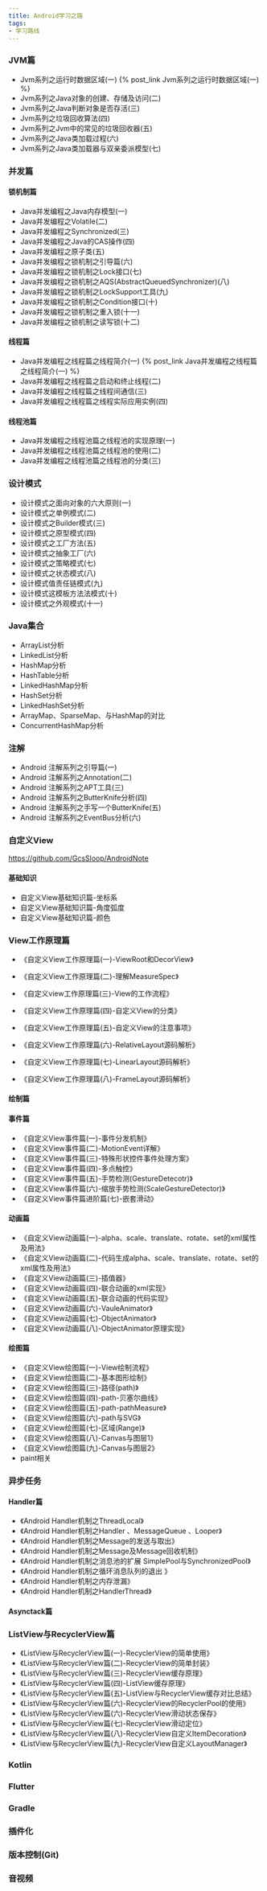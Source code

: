 ```yaml
---
title: Android学习之路
tags:
- 学习路线
---
```



### JVM篇

- Jvm系列之运行时数据区域(一) {% post_link Jvm系列之运行时数据区域(一) %}
- Jvm系列之Java对象的创建、存储及访问(二)
- Jvm系列之Java判断对象是否存活(三)
- Jvm系列之垃圾回收算法(四)
- Jvm系列之Jvm中的常见的垃圾回收器(五)
- Jvm系列之Java类加载过程(六)
- Jvm系列之Java类加载器与双亲委派模型(七)


### 并发篇


#### 锁机制篇
- Java并发编程之Java内存模型(一)
- Java并发编程之Volatile(二)
- Java并发编程之Synchronized(三)
- Java并发编程之Java的CAS操作(四)
- Java并发编程之原子类(五)
- Java并发编程之锁机制之引导篇(六)
- Java并发编程之锁机制之Lock接口(七)
- Java并发编程之锁机制之AQS(AbstractQueuedSynchronizer)(八)
- Java并发编程之锁机制之LockSupport工具(九)
- Java并发编程之锁机制之Condition接口(十)
- Java并发编程之锁机制之重入锁(十一)
- Java并发编程之锁机制之读写锁(十二)

#### 线程篇
- Java并发编程之线程篇之线程简介(一) {% post_link Java并发编程之线程篇之线程简介(一) %}
- Java并发编程之线程篇之启动和终止线程(二)
- Java并发编程之线程篇之线程间通信(三)
- Java并发编程之线程篇之线程实际应用实例(四)


#### 线程池篇
- Java并发编程之线程池篇之线程池的实现原理(一)
- Java并发编程之线程池篇之线程池的使用(二)
- Java并发编程之线程池篇之线程池的分类(三)


### 设计模式
- 设计模式之面向对象的六大原则(一)
- 设计模式之单例模式(二)
- 设计模式之Builder模式(三)
- 设计模式之原型模式(四)
- 设计模式之工厂方法(五)
- 设计模式之抽象工厂(六)
- 设计模式之策略模式(七)
- 设计模式之状态模式(八)
- 设计模式值责任链模式(九)
- 设计模式这模板方法法模式(十)
- 设计模式之外观模式(十一)

### Java集合

- ArrayList分析
- LinkedList分析
- HashMap分析
- HashTable分析
- LinkedHashMap分析
- HashSet分析
- LinkedHashSet分析
- ArrayMap、SparseMap、与HashMap的对比
- ConcurrentHashMap分析


### 注解
- Android 注解系列之引导篇(一)
- Android 注解系列之Annotation(二)
- Android 注解系列之APT工具(三)
- Android 注解系列之ButterKnife分析(四)
- Android 注解系列之手写一个ButterKnife(五)
- Android 注解系列之EventBus分析(六)


### 自定义View
https://github.com/GcsSloop/AndroidNote

#### 基础知识
 - 自定义View基础知识篇-坐标系
 - 自定义View基础知识篇-角度弧度
 - 自定义View基础知识篇-颜色

### View工作原理篇

- 《自定义View工作原理篇(一)-ViewRoot和DecorView》
- 《自定义View工作原理篇(二)-理解MeasureSpec》
- 《自定义view工作原理篇(三)-View的工作流程》

- 《自定义View工作原理篇(四)-自定义View的分类》
- 《自定义View工作原理篇(五)-自定义View的注意事项》

- 《自定义View工作原理篇(六)-RelativeLayout源码解析》
- 《自定义View工作原理篇(七)-LinearLayout源码解析》
- 《自定义View工作原理篇(八)-FrameLayout源码解析》


#### 绘制篇

#### 事件篇

- 《自定义View事件篇(一)-事件分发机制》
- 《自定义View事件篇(二)-MotionEvent详解》
- 《自定义View事件篇(三)-特殊形状控件事件处理方案》
- 《自定义View事件篇(四)-多点触控》
- 《自定义View事件篇(五)-手势检测(GestureDetecotr)》
- 《自定义View事件篇(六)-缩放手势检测(ScaleGestureDetector)》
- 《自定义View事件篇进阶篇(七)-嵌套滑动》

#### 动画篇
- 《自定义View动画篇(一)-alpha、scale、translate、rotate、set的xml属性及用法》
- 《自定义View动画篇(二)-代码生成alpha、scale、translate、rotate、set的xml属性及用法》
- 《自定义View动画篇(三)-插值器》
- 《自定义View动画篇(四)-联合动画的xml实现》
- 《自定义View动画篇(五)-联合动画的代码实现》
- 《自定义View动画篇(六)-VauleAnimator》
- 《自定义View动画篇(七)-ObjectAnimator》
- 《自定义View动画篇(八)-ObjectAnimator原理实现》

#### 绘图篇
- 《自定义View绘图篇(一)-View绘制流程》
- 《自定义View绘图篇(二)-基本图形绘制》
- 《自定义View绘图篇(三)-路径(path)》
- 《自定义View绘图篇(四)-path-贝塞尔曲线》
- 《自定义View绘图篇(五)-path-pathMeasure》
- 《自定义View绘图篇(六)-path与SVG》
- 《自定义View绘图篇(七)-区域(Range)》
- 《自定义View绘图篇(八)-Canvas与图层1》
- 《自定义View绘图篇(九)-Canvas与图层2》
-  paint相关



### 异步任务

#### Handler篇

- 《Android Handler机制之ThreadLocal》
- 《Android Handler机制之Handler 、MessageQueue 、Looper》
- 《Android Handler机制之Message的发送与取出》
- 《Android Handler机制之Message及Message回收机制》
- 《Android Handler机制之消息池的扩展 SimplePool与SynchronizedPool》
- 《Android Handler机制之循环消息队列的退出 》
- 《Android Handler机制之内存泄漏》
- 《Android Handler机制之HandlerThread》


#### Asynctack篇


### ListView与RecyclerView篇
- 《ListView与RecyclerView篇(一)-RecyclerView的简单使用》
- 《ListView与RecyclerView篇(二)-RecyclerView的简单封装》
- 《ListView与RecyclerView篇(三)-RecyclerView缓存原理》
- 《ListView与RecyclerView篇(四)-ListView缓存原理》
- 《ListView与RecyclerView篇(五)-ListView与RecyclerView缓存对比总结》
- 《ListView与RecyclerView篇(六)-RecyclerView的RecyclerPool的使用》
- 《ListView与RecyclerView篇(六)-RecyclerView滑动状态保存》
- 《ListView与RecyclerView篇(七)-RecyclerView滑动定位》
- 《ListView与RecyclerView篇(八)-RecyclerView自定义ItemDecoration》
- 《ListView与RecyclerView篇(九)-RecyclerView自定义LayoutManager》


### Kotlin




### Flutter


### Gradle


### 插件化


### 版本控制(Git)


### 音视频